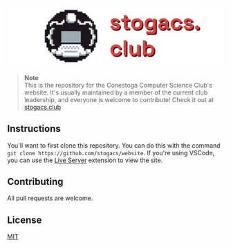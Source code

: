 ![stogacs.club](./banner.png)

> **Note**  
> This is the repository for the Conestoga Computer Science Club's website. It's usually maintained by a member of the current club leadership, and everyone is welcome to contribute! Check it out at [stogacs.club](https://stogacs.club)

## Instructions

You'll want to first clone this repository. You can do this with the command `git clone https://github.com/stogacs/website`. If you're using VSCode, you can use the [Live Server](https://marketplace.visualstudio.com/items?itemName=ritwickdey.LiveServer) extension to view the site.

## Contributing
All pull requests are welcome.

## License
[MIT](https://choosealicense.com/licenses/mit/)
